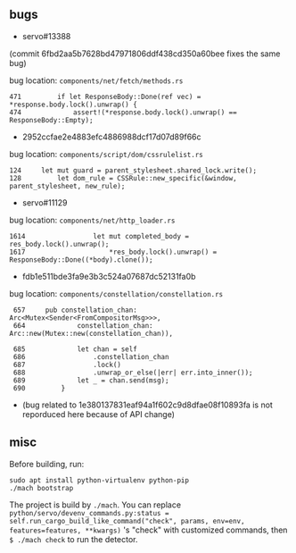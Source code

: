 ## bugs

- servo#13388

(commit 6fbd2aa5b7628bd47971806ddf438cd350a60bee fixes the same bug)

bug location:
`components/net/fetch/methods.rs`
```
471         if let ResponseBody::Done(ref vec) = *response.body.lock().unwrap() {
474             assert!(*response.body.lock().unwrap() == ResponseBody::Empty);

```

- 2952ccfae2e4883efc4886988dcf17d07d89f66c

bug location:
`components/script/dom/cssrulelist.rs`
```
124     let mut guard = parent_stylesheet.shared_lock.write();
128         let dom_rule = CSSRule::new_specific(&window, parent_stylesheet, new_rule);
```
 
- servo#11129

bug location:
`components/net/http_loader.rs`
```
1614                 let mut completed_body = res_body.lock().unwrap();
1617                     *res_body.lock().unwrap() = ResponseBody::Done((*body).clone());
```

- fdb1e511bde3fa9e3b3c524a07687dc52131fa0b 

bug location:
`components/constellation/constellation.rs`
```
 657     pub constellation_chan: Arc<Mutex<Sender<FromCompositorMsg>>>,
 664             constellation_chan: Arc::new(Mutex::new(constellation_chan)),

 685             let chan = self
 686                 .constellation_chan
 687                 .lock()
 688                 .unwrap_or_else(|err| err.into_inner());
 689             let _ = chan.send(msg);
 690         }

```

- (bug related to 1e380137831eaf94a1f602c9d8dfae08f10893fa is not reporduced here because of API change)

## misc
Before building, run:
```
sudo apt install python-virtualenv python-pip
./mach bootstrap
```

The project is build by `./mach`. You can replace `python/servo/devenv_commands.py:status = self.run_cargo_build_like_command("check", params, env=env, features=features, **kwargs)` 's "check" with customized commands, then `$ ./mach check` to run the detector.
